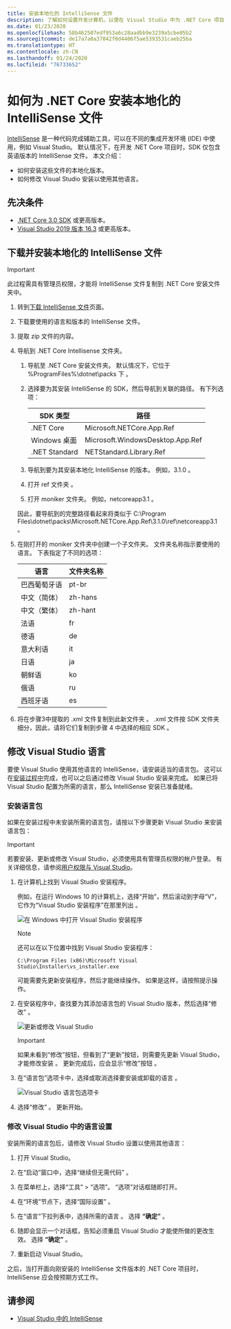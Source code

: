 ```yaml
---
title: 安装本地化的 IntelliSense 文件
description: 了解如何设置开发计算机，以便在 Visual Studio 中为 .NET Core 项目使用本地化的 IntelliSense 文件。
ms.date: 01/23/2020
ms.openlocfilehash: 58b462507edf953a6c28aadbb9e3239a5cbe05b2
ms.sourcegitcommit: de17a7a0a37042f0d4406f5ae5393531caeb25ba
ms.translationtype: HT
ms.contentlocale: zh-CN
ms.lasthandoff: 01/24/2020
ms.locfileid: "76733652"
---
```

# <a name="how-to-install-localized-intellisense-files-for-net-core"></a>如何为 .NET Core 安装本地化的 IntelliSense 文件

[IntelliSense](/visualstudio/ide/using-intellisense) 是一种代码完成辅助工具，可以在不同的集成开发环境 (IDE) 中使用，例如 Visual Studio。 默认情况下，在开发 .NET Core 项目时，SDK 仅包含英语版本的 IntelliSense 文件。 本文介绍：

- 如何安装这些文件的本地化版本。
- 如何修改 Visual Studio 安装以使用其他语言。

## <a name="prerequisites"></a>先决条件

- [.NET Core 3.0 SDK](https://dotnet.microsoft.com/download/dotnet-core) 或更高版本。
- [Visual Studio 2019 版本 16.3](https://visualstudio.microsoft.com/downloads/?utm_medium=microsoft&utm_source=docs.microsoft.com&utm_campaign=inline+link&utm_content=download+vs2019) 或更高版本。

## <a name="download-and-install-the-localized-intellisense-files"></a>下载并安装本地化的 IntelliSense 文件

> [!IMPORTANT]
> 此过程需具有管理员权限，才能将 IntelliSense 文件复制到 .NET Core 安装文件夹中。

1. 转到[下载 IntelliSense 文件](https://dotnet.microsoft.com/download/dotnet-core/intellisense)页面。

1. 下载要使用的语言和版本的 IntelliSense 文件。

1. 提取 zip 文件的内容。

1. 导航到 .NET Core Intellisense 文件夹。

   1. 导航至 .NET Core 安装文件夹。 默认情况下，它位于 %ProgramFiles%\dotnet\packs 下  。
   1. 选择要为其安装 IntelliSense 的 SDK，然后导航到关联的路径。 有下列选项：

      | SDK 类型        | 路径                               |
      | --------------- | ---------------------------------- |
      | .NET Core       | Microsoft.NETCore.App.Ref         |
      | Windows 桌面 | Microsoft.WindowsDesktop.App.Ref  |
      | .NET Standard   | NETStandard.Library.Ref           |
   
   1. 导航到要为其安装本地化 IntelliSense 的版本。 例如，3.1.0  。
   1. 打开 ref 文件夹  。
   1. 打开 moniker 文件夹。 例如，netcoreapp3.1  。

   因此，要导航到的完整路径看起来将类似于 C:\Program Files\dotnet\packs\Microsoft.NETCore.App.Ref\3.1.0\ref\netcoreapp3.1  。

1. 在刚打开的 moniker 文件夹中创建一个子文件夹。 文件夹名称指示要使用的语言。 下表指定了不同的选项：

   | 语言              | 文件夹名称 |
   | --------------------- | ----------- |
   | 巴西葡萄牙语  | pt-br      |
   | 中文（简体）  | zh-hans    |
   | 中文（繁体） | zh-hant    |
   | 法语                | fr         |
   | 德语                | de         |
   | 意大利语               | it         |
   | 日语              | ja         |
   | 朝鲜语                | ko         |
   | 俄语               | ru         |
   | 西班牙语               | es         |

1. 将在步骤3中提取的 .xml 文件复制到此新文件夹  。 .xml 文件按 SDK 文件夹细分，因此，请将它们复制到步骤 4 中选择的相应 SDK  。

## <a name="modify-visual-studio-language"></a>修改 Visual Studio 语言

要使 Visual Studio 使用其他语言的 IntelliSense，请安装适当的语言包。 这可以在[安装过程中](/visualstudio/install/install-visual-studio#step-6---install-language-packs-optional)完成，也可以之后通过修改 Visual Studio 安装来完成。 如果已将 Visual Studio 配置为所需的语言，那么 IntelliSense 安装已准备就绪。

### <a name="install-the-language-pack"></a>安装语言包

如果在安装过程中未安装所需的语言包，请按以下步骤更新 Visual Studio 来安装语言包：

> [!IMPORTANT]
> 若要安装、更新或修改 Visual Studio，必须使用具有管理员权限的帐户登录。 有关详细信息，请参阅[用户权限与 Visual Studio](/visualstudio/ide/user-permissions-and-visual-studio)。

1. 在计算机上找到 Visual Studio 安装程序。

   例如，在运行 Windows 10 的计算机上，选择“开始”，然后滚动到字母“V”，它作为“Visual Studio 安装程序”在那里列出    。

   ![在 Windows 中打开 Visual Studio 安装程序](./media/localized-intellisense/vs-installer-windows-start.png)

   > [!NOTE]
   > 还可以在以下位置中找到 Visual Studio 安装程序：
   >
   > `C:\Program Files (x86)\Microsoft Visual Studio\Installer\vs_installer.exe`

   可能需要先更新安装程序，然后才能继续操作。 如果是这样，请按照提示操作。

1. 在安装程序中，查找要为其添加语言包的 Visual Studio 版本，然后选择“修改”  。

   ![更新或修改 Visual Studio](./media/localized-intellisense/vs-installer-modify.png)

   > [!IMPORTANT]
   > 如果未看到“修改”按钮，但看到了“更新”按钮，则需要先更新 Visual Studio，才能修改安装   。
   > 更新完成后，应会显示“修改”按钮  。

1. 在“语言包”选项卡中，选择或取消选择要安装或卸载的语言  。

   ![Visual Studio 语言包选项卡](./media/localized-intellisense/vs-modify-language-packs.png)

1. 选择“修改”  。 更新开始。

### <a name="modify-language-settings-in-visual-studio"></a>修改 Visual Studio 中的语言设置

安装所需的语言包后，请修改 Visual Studio 设置以使用其他语言：

1. 打开 Visual Studio。

1. 在“启动”窗口中，选择“继续但无需代码”  。

1. 在菜单栏上，选择“工具”   >   “选项”。 “选项”对话框随即打开。

1. 在“环境”节点下，选择“国际设置”   。

1. 在“语言”下拉列表中，选择所需的语言  。 选择 **“确定”** 。 

1. 随即会显示一个对话框，告知必须重启 Visual Studio 才能使所做的更改生效。 选择 **“确定”** 。

1. 重新启动 Visual Studio。

之后，当打开面向刚安装的 IntelliSense 文件版本的 .NET Core 项目时，IntelliSense 应会按预期方式工作。

## <a name="see-also"></a>请参阅

- [Visual Studio 中的 IntelliSense](/visualstudio/ide/using-intellisense)
